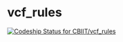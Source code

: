 # vcf_rules

[ ![Codeship Status for CBIIT/vcf_rules](https://codeship.com/projects/90adf210-f295-0132-0361-7ec9b9682570/status?branch=master)](https://codeship.com/projects/85203)

